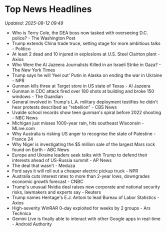 # Top News Headlines

_Updated: 2025-08-12 09:49_

- Who is Terry Cole, the DEA boss now tasked with overseeing D.C. police? - The Washington Post
- Trump extends China trade truce, setting stage for more ambitious talks - Politico
- At least 2 dead and 10 injured in explosions at U.S. Steel Clairton plant - Axios
- Who Were the Al Jazeera Journalists Killed in an Israeli Strike in Gaza? - The New York Times
- Trump says he will 'feel out' Putin in Alaska on ending the war in Ukraine - NPR
- Gunman kills three at Target store in US state of Texas - Al Jazeera
- Gunman in CDC attack fired over 180 shots at building and broke 150 windows - The Guardian
- General involved in Trump's L.A. military deployment testifies he didn't hear protests described as "rebellion" - CBS News
- Uvalde school records show teen gunman's spiral before 2022 shooting - NBC News
- Michigan just misses 1000-year rain, hits southeast Wisconsin - MLive.com
- Why Australia is risking US anger to recognise the state of Palestine - France 24
- Why Niger is investigating the $5 million sale of the largest Mars rock found on Earth - ABC News
- Europe and Ukraine leaders seek talks with Trump to defend their interests ahead of US-Russia summit - AP News
- The deal that wasn’t - Meduza
- Ford says it will roll out a cheaper electric pickup truck - NPR
- Australia cuts interest rates to more than 2-year lows, downgrades economic growth forecast - CNBC
- Trump's unusual Nvidia deal raises new corporate and national security risks, lawmakers and experts say - Reuters
- Trump names Heritage's E.J. Antoni to lead Bureau of Labor Statistics - Axios
- High-severity WinRAR 0-day exploited for weeks by 2 groups - Ars Technica
- Gemini Live is finally able to interact with other Google apps in real-time - Android Authority
